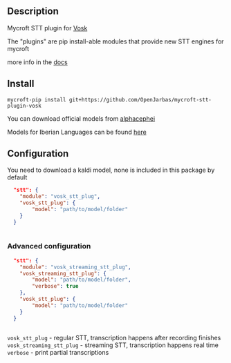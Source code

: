 ## Description

Mycroft STT plugin for [Vosk](https://alphacephei.com/vosk/)

The "plugins" are pip install-able modules that provide new STT engines for mycroft

more info in the [docs](https://mycroft-ai.gitbook.io/docs/mycroft-technologies/mycroft-core/plugins)


## Install

`mycroft-pip install git+https://github.com/OpenJarbas/mycroft-stt-plugin-vosk`

You can download official models from [alphacephei](https://alphacephei.com/vosk/models)

Models for Iberian Languages can be found [here](https://github.com/JarbasIberianLanguageResources/iberian-vosk) 

## Configuration

You need to download a kaldi model, none is included in this package by default

```json
  "stt": {
    "module": "vosk_stt_plug",
    "vosk_stt_plug": {
        "model": "path/to/model/folder"
    }
  }
 
```

### Advanced configuration


```json
  "stt": {
    "module": "vosk_streaming_stt_plug",
    "vosk_streaming_stt_plug": {
        "model": "path/to/model/folder",
        "verbose": true
    },
    "vosk_stt_plug": {
        "model": "path/to/model/folder"
    }
  }
 
```


`vosk_stt_plug` - regular STT, transcription happens after recording finishes
`vosk_streaming_stt_plug` - streaming STT, transcription happens real time
`verbose` - print partial transcriptions